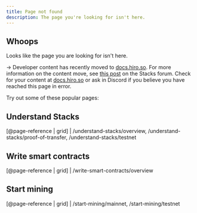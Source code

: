 ```yaml
---
title: Page not found
description: The page you're looking for isn't here.
---
```


## Whoops

Looks like the page you are looking for isn't here.

-> Developer content has recently moved to [docs.hiro.so](https://docs.hiro.so/). For more information on the content move, see [this post](https://forum.stacks.org/t/the-evolution-of-the-stacks-documentation-and-a-new-hiro-docs-site/12343) on the Stacks forum. Check for your content at [docs.hiro.so](https://docs.hiro.so/) or ask in Discord if you believe you have reached this page in error.

Try out some of these popular pages:

## Understand Stacks

[@page-reference | grid] | /understand-stacks/overview, /understand-stacks/proof-of-transfer, /understand-stacks/testnet

## Write smart contracts

[@page-reference | grid] | /write-smart-contracts/overview

## Start mining

[@page-reference | grid] | /start-mining/mainnet, /start-mining/testnet
